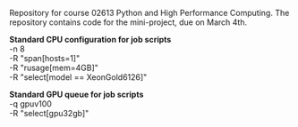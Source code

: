 Repository for course 02613 Python and High Performance Computing. The repository contains code for the mini-project, due on March 4th.


**Standard CPU configuration for job scripts**  
    -n 8  
    -R "span[hosts=1]"  
    -R "rusage[mem=4GB]"  
    -R "select[model == XeonGold6126]"  

**Standard GPU queue for job scripts**  
    -q gpuv100  
    -R "select[gpu32gb]"  


